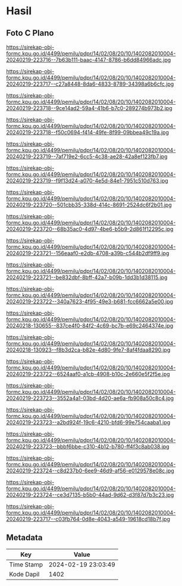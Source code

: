 # Hasil

## Foto C Plano

https://sirekap-obj-formc.kpu.go.id/4499/pemilu/pdpr/14/02/08/20/10/1402082010004-20240219-223716--7b63b111-baac-4147-8786-b6dd84966adc.jpg

https://sirekap-obj-formc.kpu.go.id/4499/pemilu/pdpr/14/02/08/20/10/1402082010004-20240219-223717--c27a8448-8da6-4833-8789-34398a6b6cfc.jpg

https://sirekap-obj-formc.kpu.go.id/4499/pemilu/pdpr/14/02/08/20/10/1402082010004-20240219-223718--9ce14ad2-59a4-41b6-b7c0-289274b973b2.jpg

https://sirekap-obj-formc.kpu.go.id/4499/pemilu/pdpr/14/02/08/20/10/1402082010004-20240219-223718--f50c0694-f414-49fe-8f99-09bbea49c19a.jpg

https://sirekap-obj-formc.kpu.go.id/4499/pemilu/pdpr/14/02/08/20/10/1402082010004-20240219-223719--7af719e2-6cc5-4c38-ae28-42a8ef123fb7.jpg

https://sirekap-obj-formc.kpu.go.id/4499/pemilu/pdpr/14/02/08/20/10/1402082010004-20240219-223719--f9f13d24-a070-4e5d-84e1-7951c510d763.jpg

https://sirekap-obj-formc.kpu.go.id/4499/pemilu/pdpr/14/02/08/20/10/1402082010004-20240219-223720--501cbb35-338d-414c-8691-2524dc6f2b01.jpg

https://sirekap-obj-formc.kpu.go.id/4499/pemilu/pdpr/14/02/08/20/10/1402082010004-20240219-223720--68b35ac0-4d97-4be6-b5b9-2d861f12295c.jpg

https://sirekap-obj-formc.kpu.go.id/4499/pemilu/pdpr/14/02/08/20/10/1402082010004-20240219-223721--156eaaf0-e2db-4708-a39b-c544b2df9ff9.jpg

https://sirekap-obj-formc.kpu.go.id/4499/pemilu/pdpr/14/02/08/20/10/1402082010004-20240219-223721--be832dbf-8bff-42a7-b09b-1dd3b1d38115.jpg

https://sirekap-obj-formc.kpu.go.id/4499/pemilu/pdpr/14/02/08/20/10/1402082010004-20240219-223722--340a7623-4f95-49e3-b681-fcc6662a5e00.jpg

https://sirekap-obj-formc.kpu.go.id/4499/pemilu/pdpr/14/02/08/20/10/1402082010004-20240218-130655--837ce4f0-84f2-4c69-bc7b-e69c2464374e.jpg

https://sirekap-obj-formc.kpu.go.id/4499/pemilu/pdpr/14/02/08/20/10/1402082010004-20240218-130923--f8b3d2ca-b82e-4d80-9fe7-8af4fdaa8290.jpg

https://sirekap-obj-formc.kpu.go.id/4499/pemilu/pdpr/14/02/08/20/10/1402082010004-20240219-223722--6524aaf0-a1cb-4908-b10c-2e660e5f2f5e.jpg

https://sirekap-obj-formc.kpu.go.id/4499/pemilu/pdpr/14/02/08/20/10/1402082010004-20240219-223723--3552a4a1-03bd-4d20-ae6a-fb908a50c8c4.jpg

https://sirekap-obj-formc.kpu.go.id/4499/pemilu/pdpr/14/02/08/20/10/1402082010004-20240219-223723--a2bd924f-19c6-4210-bfd6-99e754caaba1.jpg

https://sirekap-obj-formc.kpu.go.id/4499/pemilu/pdpr/14/02/08/20/10/1402082010004-20240219-223723--bbbf6bbe-c310-4b12-b780-ff4f3c8ab038.jpg

https://sirekap-obj-formc.kpu.go.id/4499/pemilu/pdpr/14/02/08/20/10/1402082010004-20240219-223724--c8d237b0-6ee9-46d9-af56-e0129578e08c.jpg

https://sirekap-obj-formc.kpu.go.id/4499/pemilu/pdpr/14/02/08/20/10/1402082010004-20240219-223724--ce3d7135-b5b0-44ad-9d62-d3f87d7b3c23.jpg

https://sirekap-obj-formc.kpu.go.id/4499/pemilu/pdpr/14/02/08/20/10/1402082010004-20240219-223717--c03fb764-0d8e-4043-a549-19618cd18b7f.jpg


## Metadata

| Key        | Value               |
| ---------- | ------------------- |
| Time Stamp | 2024-02-19 23:03:49 |
| Kode Dapil | 1402                |



